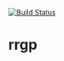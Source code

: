 [![Build Status](https://travis-ci.org/3g-soft/rrgp.svg?branch=develop)](https://travis-ci.org/3g-soft/rrgp)
# rrgp
